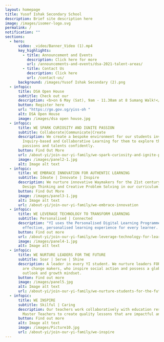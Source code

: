 ```yaml
---
layout: homepage
title: Yusof Ishak Secondary School
description: Brief site description here
image: /images/isomer-logo.svg
permalink: /
notification: ""
sections:
  - hero:
      video: _video/Banner_Video (1).mp4
      key_highlights:
        - title: Announcement and Events
          description: Click here for more
          url: /announcements-and-events/dsa-2021-talent-areas/
        - title: Contact Us
          description: Click here
          url: /contact-us/
      background: /images/Yusof Ishak Secondary (2).png
  - infopic:
      title: DSA Open House
      subtitle: Check out our
      description: <b>on 6 May (Sat), 9am - 11.30am at 8 Sumang Walk!</b>
      button: Register here
      url: "https://go.gov.sg/yiss-oh "
      alt: DSA Open House
      image: /images/dsa open house.jpg
  - infopic:
      title: WE SPARK CURIOSITY AND IGNITE PASSION
      subtitle: Collaborate|Communicate|Create
      description: We create a bespoke environment for our students involving
        Inquiry-based and Collaborative Learning for them to explore their
        passions and talents confidently.
      button: Find Out More
      url: /about-yi/join-our-yi-family/we-spark-curiosity-and-ignite-passion/
      image: /images/panel2-1.jpg
      alt: Image alt text
  - infopic:
      title: WE EMBRACE INNOVATION FOR AUTHENTIC LEARNING
      subtitle: Ideate | Innovate | Inspire
      description: We nurture innovative Waymakers for the 21st century by involving
        Design Thinking and Creative Problem Solving in our curriculum.
      button: Find Out More
      image: /images/panel3-1.jpg
      alt: Image alt text
      url: /about-yi/join-our-yi-family/we-embrace-innovation
  - infopic:
      title: WE LEVERAGE TECHNOLOGY TO TRANSFORM LEARNING
      subtitle: Personalised | Connected
      description: "YI uses the Personalised Digital Learning Programme to provide
        effective, personalised learning experience for every learner. "
      button: Find out more
      url: /about-yi/join-our-yi-family/we-leverage-technology-for-learning
      image: /images/panel4-1.jpg
      alt: Image alt text
  - infopic:
      title: WE NURTURE LEADERS FOR THE FUTURE
      subtitle: Soar | Serve | Shine
      description: A leader in every YI student. We nurture leaders FOR tomorrow who
        are change makers, who inspire social action and possess a global
        outlook and growth mindset.
      button: Find out more
      image: /images/panel5.jpg
      alt: Image alt text
      url: /about-yi/join-our-yi-family/we-nurture-students-for-the-future
  - infopic:
      title: WE INSPIRE
      subtitle: Skilful | Caring
      description: Our teachers work collaboratively with education researchers and
        Master Teachers to create quality lessons that are impactful and fun.
      button: Find out more
      alt: Image alt text
      image: /images/Picture10.jpg
      url: /about-yi/join-our-yi-family/we-inspire
---
```

